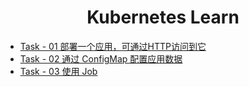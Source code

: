 <h1 align="center">Kubernetes Learn</h1>

- [Task - 01 部署一个应用，可通过HTTP访问到它](task-01/README.md)
- [Task - 02 通过 ConfigMap 配置应用数据](task-02/README.md)
- [Task - 03 使用 Job](task-03/README.md)

